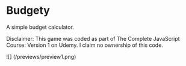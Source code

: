 # Budgety
A simple budget calculator.

Disclaimer: This game was coded as part of The Complete JavaScript Course: Version 1 on Udemy. I claim no ownership of this code.

![] (/previews/preview1.png)

